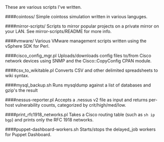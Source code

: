 These are various scripts I've written.

####cointoss/
Simple cointoss simulation written in various languges.

####mirror-scripts/
Scripts to mirror popular projects on a private mirror on your LAN. See mirror-scripts/README for more info.

####vmware/
Various VMware management scripts written using the vSphere SDK for Perl.

####cisco\_config\_mgr.pl
Uploads/downloads config files to/from Cisco network devices using SNMP and the Cisco::CopyConfig CPAN module. 

####csv\_to\_wikitable.pl
Converts CSV and other delimited spreadsheets to wiki syntax.

####mysql\_backup.sh
Runs mysqldump against a list of databases and gzip's the result

####nessus-reporter.pl
Accepts a .nessus v2 file as input and returns per-host vulnerability counts, categorized by crit/high/med/low.

####print\_rfc1918\_networks.pl
Takes a Cisco routing table (such as `sh ip bgp`) and prints only the RFC 1918 networks.

####puppet-dashboard-workers.sh
Starts/stops the delayed\_job workers for Puppet Dashboard.
